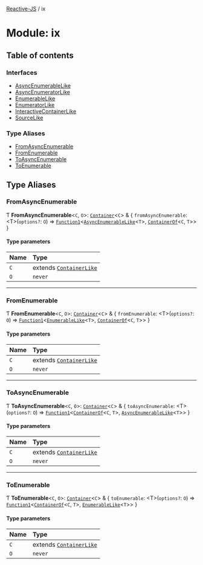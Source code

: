 [Reactive-JS](../README.md) / ix

# Module: ix

## Table of contents

### Interfaces

- [AsyncEnumerableLike](../interfaces/ix.AsyncEnumerableLike.md)
- [AsyncEnumeratorLike](../interfaces/ix.AsyncEnumeratorLike.md)
- [EnumerableLike](../interfaces/ix.EnumerableLike.md)
- [EnumeratorLike](../interfaces/ix.EnumeratorLike.md)
- [InteractiveContainerLike](../interfaces/ix.InteractiveContainerLike.md)
- [SourceLike](../interfaces/ix.SourceLike.md)

### Type Aliases

- [FromAsyncEnumerable](ix.md#fromasyncenumerable)
- [FromEnumerable](ix.md#fromenumerable)
- [ToAsyncEnumerable](ix.md#toasyncenumerable)
- [ToEnumerable](ix.md#toenumerable)

## Type Aliases

### FromAsyncEnumerable

Ƭ **FromAsyncEnumerable**<`C`, `O`\>: [`Container`](containers.md#container)<`C`\> & { `fromAsyncEnumerable`: <T\>(`options?`: `O`) => [`Function1`](functions.md#function1)<[`AsyncEnumerableLike`](../interfaces/ix.AsyncEnumerableLike.md)<`T`\>, [`ContainerOf`](containers.md#containerof)<`C`, `T`\>\>  }

#### Type parameters

| Name | Type |
| :------ | :------ |
| `C` | extends [`ContainerLike`](../interfaces/containers.ContainerLike.md) |
| `O` | `never` |

___

### FromEnumerable

Ƭ **FromEnumerable**<`C`, `O`\>: [`Container`](containers.md#container)<`C`\> & { `fromEnumerable`: <T\>(`options?`: `O`) => [`Function1`](functions.md#function1)<[`EnumerableLike`](../interfaces/ix.EnumerableLike.md)<`T`\>, [`ContainerOf`](containers.md#containerof)<`C`, `T`\>\>  }

#### Type parameters

| Name | Type |
| :------ | :------ |
| `C` | extends [`ContainerLike`](../interfaces/containers.ContainerLike.md) |
| `O` | `never` |

___

### ToAsyncEnumerable

Ƭ **ToAsyncEnumerable**<`C`, `O`\>: [`Container`](containers.md#container)<`C`\> & { `toAsyncEnumerable`: <T\>(`options?`: `O`) => [`Function1`](functions.md#function1)<[`ContainerOf`](containers.md#containerof)<`C`, `T`\>, [`AsyncEnumerableLike`](../interfaces/ix.AsyncEnumerableLike.md)<`T`\>\>  }

#### Type parameters

| Name | Type |
| :------ | :------ |
| `C` | extends [`ContainerLike`](../interfaces/containers.ContainerLike.md) |
| `O` | `never` |

___

### ToEnumerable

Ƭ **ToEnumerable**<`C`, `O`\>: [`Container`](containers.md#container)<`C`\> & { `toEnumerable`: <T\>(`options?`: `O`) => [`Function1`](functions.md#function1)<[`ContainerOf`](containers.md#containerof)<`C`, `T`\>, [`EnumerableLike`](../interfaces/ix.EnumerableLike.md)<`T`\>\>  }

#### Type parameters

| Name | Type |
| :------ | :------ |
| `C` | extends [`ContainerLike`](../interfaces/containers.ContainerLike.md) |
| `O` | `never` |
